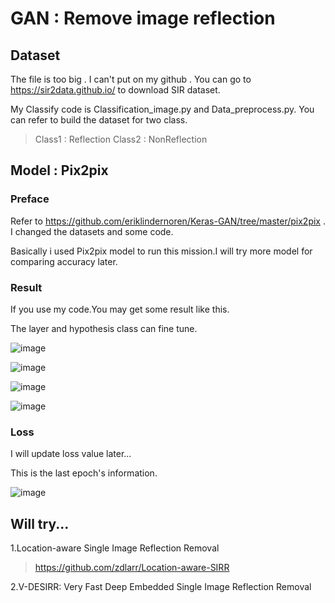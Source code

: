 # GAN : Remove image reflection

## Dataset
The file is too big . I can't put on my github . You can go to https://sir2data.github.io/ to download SIR dataset. 

My Classify code is Classification_image.py and Data_preprocess.py. You can refer to build the dataset for two class.

> Class1 : Reflection Class2 : NonReflection


## Model : Pix2pix

### Preface
Refer to https://github.com/eriklindernoren/Keras-GAN/tree/master/pix2pix . I changed the datasets and some code.

Basically i used Pix2pix model to run this mission.I will try more model for comparing accuracy later.

### Result
If you use my code.You may get some result like this.

The layer and hypothesis class can fine tune.

![image](https://github.com/user-attachments/assets/4bdbe444-b6da-4a29-b4e1-c32342dbe5e8)

![image](https://github.com/user-attachments/assets/eb4d779a-9c23-4ae2-a3fd-e87c770e3fbd)

![image](https://github.com/user-attachments/assets/eb25d601-fc5a-4788-9c98-959898e4134e)

![image](https://github.com/user-attachments/assets/53253b46-6a4b-490b-b093-bba05c9be54f)

### Loss

I will update loss value later...

This is the last epoch's information.

![image](https://github.com/user-attachments/assets/9c41ef90-5030-4f74-997a-e7eeb4238629)

## Will try...
1.Location-aware Single Image Reflection Removal

>https://github.com/zdlarr/Location-aware-SIRR

2.V-DESIRR: Very Fast Deep Embedded Single Image Reflection Removal





